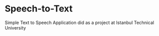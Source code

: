 # Speech-to-Text
Simple Text to Speech Application did as a project at Istanbul Technical University
